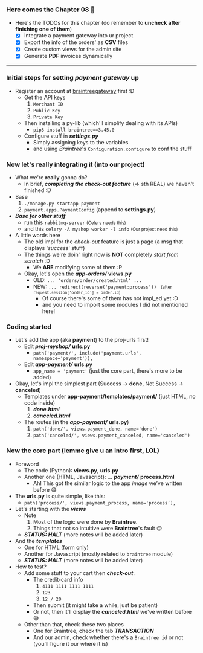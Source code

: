 
### Here comes the Chapter 08 🤣
- Here's the TODOs for this chapter (do remember to **uncheck after finishing one of them**)
    - [x] Integrate a payment gateway into ur project
    - [x] Export the info of the orders' as **CSV** files  
    - [x] Create custom views for the admin site 
    - [x] Generate **PDF** invoices dynamically 

-----------

### Initial steps for setting *payment gateway* up 
- Register an account at [braintreegateway](https://www.braintreegateway.com) first :D
    - Get the API keys 
        1. ```Merchant ID```
        2. ```Public Key```
        3. ```Private Key```
    - Then installing a py-lib (which'll simplify dealing with its APIs)
        - ```pip3 install braintree==3.45.0```
    - Configure stuff in ***settings.py***
        - Simply assigning keys to the variables 
        - and using *Braintree*'s ```Configuration.configure``` to conf the stuff 
        
### Now let's really **integrating it** (into our project)
- What we're **really** gonna do?
    - In brief, ***completing the check-out feature*** (=> sth REAL) we haven't finished :D
- Base 
    1. ```./manage.py startapp payment```
    2. ```payment.apps.PaymentConfig``` (append to **settings.py**)
- ***Base for other stuff***
    - run this ```rabbitmq-server``` <small>(Celery needs this)</small>
    - and this ```celery -A myshop worker -l info``` <small>(Our project need this)</small>
- A little words here 
    - The old impl for the *check-out* feature is just a page (a msg that displays '*success*' stuff)
    - The things we're doin' right now is **NOT** completely *start from scratch* :D 
        - We **ARE** modifying some of them :P
    - Okay, let's open the ***app-orders/*** **views.py**
        - OLD: ```... 'orders/order/created.html' ...```
        - NEW: ```... redirect(reverse('payment:process')) ``` <small>(after ```request.session['order_id'] = order.id```)</small>
            - Of course there's some of them has not impl_ed yet :D
            - and you need to import some modules I did not mentioned here!

### Coding started 
- Let's add the app (aka **payment**) to the proj-urls first! 
    - Edit ***proj-myshop/*** **urls.py**
        - ```path('payment/', include('payment.urls', namespace='payment')),```
    - Edit ***app-payment/*** **urls.py**
        - ```app_name = 'payment'``` (just the core part, there's more to be added)
- Okay, let's impl the simplest part (Success -> **done**, Not Success -> **canceled**)
    - Templates under **app-payment/templates/payment/** (just HTML, no code inside)
        1. ***done.html***
        2. ***canceled.html***
    - The routes (in the ***app-payment/*** **urls.py**)
        1. ```path('done/', views.payment_done, name='done')```
        2. ```path('canceled/', views.payment_canceled, name='canceled')```

### Now the core part (lemme give u an intro first, LOL)
- Foreword
    - The code (Python): **views.py**, **urls.py**
    - Another one (HTML, Javascript): ***... payment/*** **process.html** 
        - Ah! This got the similar logic to the app *image* we’ve written before 😅
- The **urls.py** is quite simple, like this:
    - ```path('process/', views.payment_process, name='process’),``` 
- Let's starting with the ***views***
    - Note
        1. Most of the logic were done by **Braintree**.
        2. Things that not so intuitive were **Braintree**'s fault 🙃
    - ***STATUS: HALT*** (more notes will be added later)
- And the ***templates*** 
    - One for HTML (form only)
    - Another for Javascript (mostly related to ```braintree``` module)
    - ***STATUS: HALT*** (more notes will be added later)
- How to test?
    - Add some stuff to your cart then ***check-out***.
        - The credit-card info
            1. ```4111 1111 1111 1111```
            2. ```123```
            3. ```12 / 20```
        - Then submit (it might take a while, just be patient)
        - Or not, then it'll display the ***canceled.html*** we've written before 😅
    - Other than that, check these two places
        - One for Braintree, check the tab ***TRANSACTION***
        - And our admin, check whether there's a ```Braintree id``` or not (you'll figure it our where it is)
